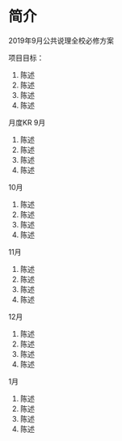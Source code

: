 # 简介

2019年9月公共说理全校必修方案

项目目标：
1. 陈述
2. 陈述
3. 陈述
4. 陈述

月度KR
9月
1. 陈述
2. 陈述
3. 陈述
4. 陈述

10月
1. 陈述
2. 陈述
3. 陈述
4. 陈述

11月
1. 陈述
2. 陈述
3. 陈述
4. 陈述

12月
1. 陈述
2. 陈述
3. 陈述
4. 陈述

1月
1. 陈述
2. 陈述
3. 陈述
4. 陈述